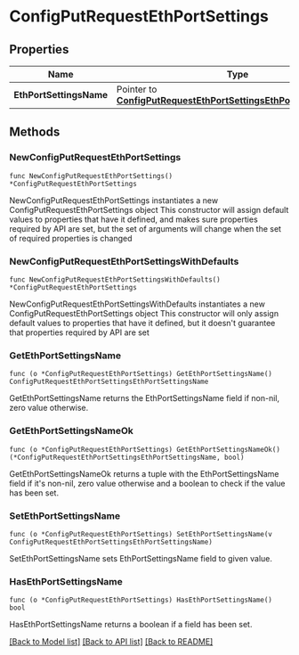 # ConfigPutRequestEthPortSettings

## Properties

Name | Type | Description | Notes
------------ | ------------- | ------------- | -------------
**EthPortSettingsName** | Pointer to [**ConfigPutRequestEthPortSettingsEthPortSettingsName**](ConfigPutRequestEthPortSettingsEthPortSettingsName.md) |  | [optional] 

## Methods

### NewConfigPutRequestEthPortSettings

`func NewConfigPutRequestEthPortSettings() *ConfigPutRequestEthPortSettings`

NewConfigPutRequestEthPortSettings instantiates a new ConfigPutRequestEthPortSettings object
This constructor will assign default values to properties that have it defined,
and makes sure properties required by API are set, but the set of arguments
will change when the set of required properties is changed

### NewConfigPutRequestEthPortSettingsWithDefaults

`func NewConfigPutRequestEthPortSettingsWithDefaults() *ConfigPutRequestEthPortSettings`

NewConfigPutRequestEthPortSettingsWithDefaults instantiates a new ConfigPutRequestEthPortSettings object
This constructor will only assign default values to properties that have it defined,
but it doesn't guarantee that properties required by API are set

### GetEthPortSettingsName

`func (o *ConfigPutRequestEthPortSettings) GetEthPortSettingsName() ConfigPutRequestEthPortSettingsEthPortSettingsName`

GetEthPortSettingsName returns the EthPortSettingsName field if non-nil, zero value otherwise.

### GetEthPortSettingsNameOk

`func (o *ConfigPutRequestEthPortSettings) GetEthPortSettingsNameOk() (*ConfigPutRequestEthPortSettingsEthPortSettingsName, bool)`

GetEthPortSettingsNameOk returns a tuple with the EthPortSettingsName field if it's non-nil, zero value otherwise
and a boolean to check if the value has been set.

### SetEthPortSettingsName

`func (o *ConfigPutRequestEthPortSettings) SetEthPortSettingsName(v ConfigPutRequestEthPortSettingsEthPortSettingsName)`

SetEthPortSettingsName sets EthPortSettingsName field to given value.

### HasEthPortSettingsName

`func (o *ConfigPutRequestEthPortSettings) HasEthPortSettingsName() bool`

HasEthPortSettingsName returns a boolean if a field has been set.


[[Back to Model list]](../README.md#documentation-for-models) [[Back to API list]](../README.md#documentation-for-api-endpoints) [[Back to README]](../README.md)


